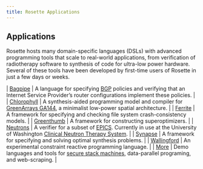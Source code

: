 ```yaml
---
title: Rosette Applications
---
```


## Applications  

Rosette hosts many domain-specific languages (DSLs) with advanced
programming tools that scale to real-world applications, from
verification of radiotherapy software to synthesis of code for
ultra-low power hardware. Several of these tools have been developed by
first-time users of Rosette in just a few days or weeks.

| [Bagpipe][Bagpipe] | A language for specifying [BGP][BGP] policies and verifying that an Internet Service Provider’s router configurations implement these policies. |
| [Chlorophyll][Chlorophyll] |  A synthesis-aided programming model and compiler for [GreenArrays GA144][GA144], a minimalist low-power spatial architecture. |
| [Ferrite][Ferrite] | A framework for specifying and checking file system crash-consistency models. |
| [Greenthumb][Greenthumb] | A framework for constructing superoptimizers. |
| [Neutrons][Neutrons] |  A verifier for a subset of [EPICS][EPICS].  Currently in use at the University of Washington [Clinical Neutron Therapy System][CNTS]. |
| [Synapse][Synapse] |  A framework for specifying and solving optimal synthesis problems. |
| [Wallingford][Wallingford] | An experimental constraint reactive programming language. | 
| [More][More] |  Demo languages and tools for [secure stack machines][SSM], data-parallel programing, and web-scraping.  | 


[Bagpipe]: http://www.konne.me/bagpipe/
[BGP]: https://en.wikipedia.org/wiki/Border_Gateway_Protocol
[Chlorophyll]: http://pl.eecs.berkeley.edu/projects/chlorophyll/
[GA144]: http://www.greenarraychips.com/
[Ferrite]: http://sandcat.cs.washington.edu/ferrite/
[Greenthumb]: http://pl.eecs.berkeley.edu/projects/greenthumb/
[Neutrons]: http://neutrons.uwplse.org
[EPICS]: http://www.aps.anl.gov/epics/
[CNTS]: https://staff.washington.edu/jon/cnts/
[Synapse]: http://synapse.uwplse.org
[Wallingford]: https://github.com/cdglabs/wallingford
[More]: https://github.com/emina/rosette/tree/master/sdsl
[SSM]: http://dl.acm.org/citation.cfm?id=2544174.2500574
